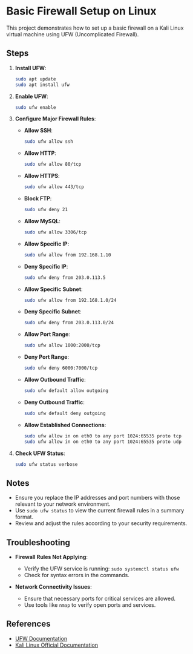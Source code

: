 # Basic Firewall Setup on Linux

This project demonstrates how to set up a basic firewall on a Kali Linux virtual machine using UFW (Uncomplicated Firewall).

## Steps

1. **Install UFW**:

   ```bash
   sudo apt update
   sudo apt install ufw
   ```

2. **Enable UFW**:

   ```bash
   sudo ufw enable
   ```

3. **Configure Major Firewall Rules**:

   - **Allow SSH**:

     ```bash
     sudo ufw allow ssh
     ```

   - **Allow HTTP**:

     ```bash
     sudo ufw allow 80/tcp
     ```

   - **Allow HTTPS**:

     ```bash
     sudo ufw allow 443/tcp
     ```

   - **Block FTP**:

     ```bash
     sudo ufw deny 21
     ```

   - **Allow MySQL**:

     ```bash
     sudo ufw allow 3306/tcp
     ```

   - **Allow Specific IP**:

     ```bash
     sudo ufw allow from 192.168.1.10
     ```

   - **Deny Specific IP**:

     ```bash
     sudo ufw deny from 203.0.113.5
     ```

   - **Allow Specific Subnet**:

     ```bash
     sudo ufw allow from 192.168.1.0/24
     ```

   - **Deny Specific Subnet**:

     ```bash
     sudo ufw deny from 203.0.113.0/24
     ```

   - **Allow Port Range**:

     ```bash
     sudo ufw allow 1000:2000/tcp
     ```

   - **Deny Port Range**:

     ```bash
     sudo ufw deny 6000:7000/tcp
     ```

   - **Allow Outbound Traffic**:

     ```bash
     sudo ufw default allow outgoing
     ```

   - **Deny Outbound Traffic**:

     ```bash
     sudo ufw default deny outgoing
     ```

   - **Allow Established Connections**:
     ```bash
     sudo ufw allow in on eth0 to any port 1024:65535 proto tcp
     sudo ufw allow in on eth0 to any port 1024:65535 proto udp
     ```

4. **Check UFW Status**:
   ```bash
   sudo ufw status verbose
   ```

## Notes

- Ensure you replace the IP addresses and port numbers with those relevant to your network environment.
- Use `sudo ufw status` to view the current firewall rules in a summary format.
- Review and adjust the rules according to your security requirements.

## Troubleshooting

- **Firewall Rules Not Applying**:

  - Verify the UFW service is running: `sudo systemctl status ufw`
  - Check for syntax errors in the commands.

- **Network Connectivity Issues**:
  - Ensure that necessary ports for critical services are allowed.
  - Use tools like `nmap` to verify open ports and services.

## References

- [UFW Documentation](https://help.ubuntu.com/community/UFW)
- [Kali Linux Official Documentation](https://www.kali.org/docs/)
